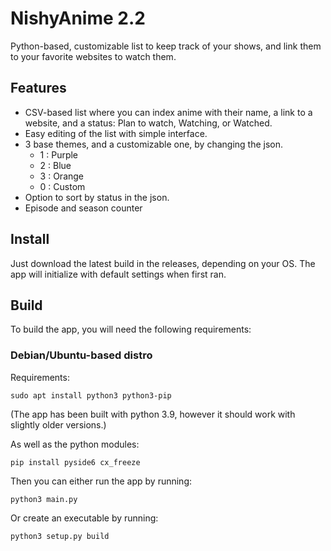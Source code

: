 # NishyAnime 2.2

Python-based, customizable list to keep track of your shows, and link them to your favorite websites to watch them.

## Features
- CSV-based list where you can index anime with their name, a link to a website, and a status: Plan to watch, Watching, or Watched.
- Easy editing of the list with simple interface.
- 3 base themes, and a customizable one, by changing the json.
  - 1 : Purple
  - 2 : Blue
  - 3 : Orange
  - 0 : Custom
- Option to sort by status in the json.
- Episode and season counter

## Install
Just download the latest build in the releases, depending on your OS. The app will initialize with default settings when first ran.

## Build
To build the app, you will need the following requirements:

### Debian/Ubuntu-based distro
Requirements:
```
sudo apt install python3 python3-pip
```
(The app has been built with python 3.9, however it should work with slightly older versions.)

As well as the python modules:
```
pip install pyside6 cx_freeze
```
Then you can either run the app by running:
```
python3 main.py
```
Or create an executable by running:
```
python3 setup.py build
```
